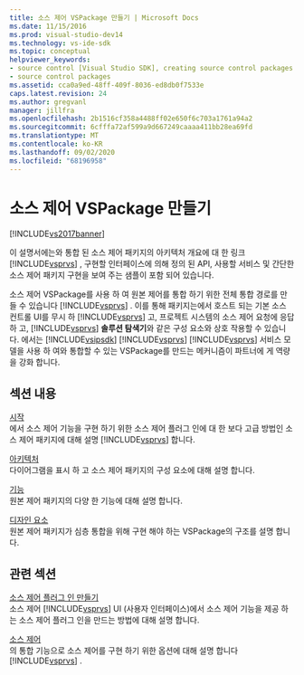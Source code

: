```yaml
---
title: 소스 제어 VSPackage 만들기 | Microsoft Docs
ms.date: 11/15/2016
ms.prod: visual-studio-dev14
ms.technology: vs-ide-sdk
ms.topic: conceptual
helpviewer_keywords:
- source control [Visual Studio SDK], creating source control packages
- source control packages
ms.assetid: cca0a9ed-48ff-409f-8036-ed8db0f7533e
caps.latest.revision: 24
ms.author: gregvanl
manager: jillfra
ms.openlocfilehash: 2b1516cf358a4488ff02e650f6c703a1761a94a2
ms.sourcegitcommit: 6cfffa72af599a9d667249caaaa411bb28ea69fd
ms.translationtype: MT
ms.contentlocale: ko-KR
ms.lasthandoff: 09/02/2020
ms.locfileid: "68196958"
---
```

# <a name="creating-a-source-control-vspackage"></a>소스 제어 VSPackage 만들기
[!INCLUDE[vs2017banner](../../includes/vs2017banner.md)]

이 설명서에는와 통합 된 소스 제어 패키지의 아키텍처 개요에 대 한 링크 [!INCLUDE[vsprvs](../../includes/vsprvs-md.md)] , 구현할 인터페이스에 의해 정의 된 API, 사용할 서비스 및 간단한 소스 제어 패키지 구현을 보여 주는 샘플이 포함 되어 있습니다.  
  
 소스 제어 VSPackage를 사용 하 여 원본 제어를 통합 하기 위한 전체 통합 경로를 만들 수 있습니다 [!INCLUDE[vsprvs](../../includes/vsprvs-md.md)] . 이를 통해 패키지는에서 호스트 되는 기본 소스 컨트롤 UI를 무시 하 [!INCLUDE[vsprvs](../../includes/vsprvs-md.md)] 고, 프로젝트 시스템의 소스 제어 요청에 응답 하 고, [!INCLUDE[vsprvs](../../includes/vsprvs-md.md)] **솔루션 탐색기**와 같은 구성 요소와 상호 작용할 수 있습니다. 에서는 [!INCLUDE[vsipsdk](../../includes/vsipsdk-md.md)] [!INCLUDE[vsprvs](../../includes/vsprvs-md.md)] [!INCLUDE[vsprvs](../../includes/vsprvs-md.md)] 서비스 모델을 사용 하 여와 통합할 수 있는 VSPackage를 만드는 메커니즘이 파트너에 게 역량을 강화 합니다.  
  
## <a name="in-this-section"></a>섹션 내용  
 [시작](../../extensibility/internals/getting-started-with-source-control-vspackages.md)  
 에서 소스 제어 기능을 구현 하기 위한 소스 제어 플러그 인에 대 한 보다 고급 방법인 소스 제어 패키지에 대해 설명 [!INCLUDE[vsprvs](../../includes/vsprvs-md.md)] 합니다.  
  
 [아키텍처](../../extensibility/internals/source-control-vspackage-architecture.md)  
 다이어그램을 표시 하 고 소스 제어 패키지의 구성 요소에 대해 설명 합니다.  
  
 [기능](../../extensibility/internals/source-control-vspackage-features.md)  
 원본 제어 패키지의 다양 한 기능에 대해 설명 합니다.  
  
 [디자인 요소](../../extensibility/internals/source-control-vspackage-design-elements.md)  
 원본 제어 패키지가 심층 통합을 위해 구현 해야 하는 VSPackage의 구조를 설명 합니다.  
  
## <a name="related-sections"></a>관련 섹션  
 [소스 제어 플러그 인 만들기](../../extensibility/internals/creating-a-source-control-plug-in.md)  
 소스 제어 [!INCLUDE[vsprvs](../../includes/vsprvs-md.md)] UI (사용자 인터페이스)에서 소스 제어 기능을 제공 하는 소스 제어 플러그 인을 만드는 방법에 대해 설명 합니다.  
  
 [소스 제어](../../extensibility/internals/source-control.md)  
 의 통합 기능으로 소스 제어를 구현 하기 위한 옵션에 대해 설명 합니다 [!INCLUDE[vsprvs](../../includes/vsprvs-md.md)] .
